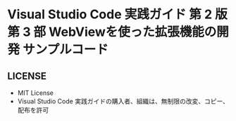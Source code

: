 # Visual Studio Code 実践ガイド 第 2 版 第 3 部 WebViewを使った拡張機能の開発 サンプルコード

## LICENSE

- MIT License
- Visual Studio Code 実践ガイドの購入者、組織は、無制限の改変、コピー、配布を許可
